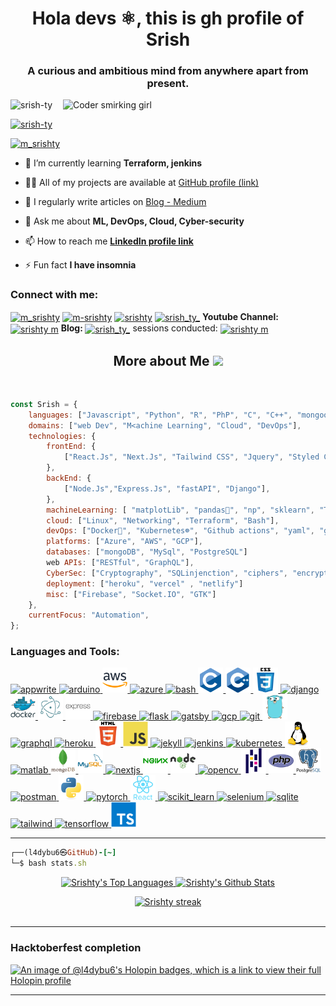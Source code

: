 <h1 align="center">Hola devs ⚛️, this is gh profile of Srish</h1>
<h3 align="center">A curious and ambitious mind from anywhere apart from present.</h3>

<img alt="Coder smirking girl" width=420 align="right" src="https://user-images.githubusercontent.com/74038190/216644497-1951db19-8f3d-4e44-ac08-8e9d7e0d94a7.gif" />

<p align="left"> <img src="https://komarev.com/ghpvc/?username=srish-ty&label=Profile%20views&color=0e75b6&style=flat" alt="srish-ty" /> </p>

<p align="left"> <a href="https://github.com/ryo-ma/github-profile-trophy"><img width=400 src="https://github-profile-trophy.vercel.app/?username=srish-ty" alt="srish-ty" /></a> </p>

<p align="left"> <a href="https://twitter.com/m_srishty" target="blank"><img src="https://img.shields.io/twitter/follow/m_srishty?logo=twitter&style=for-the-badge" alt="m_srishty" /></a> </p>


- 🌱 I’m currently learning **Terraform, jenkins**

- 👨‍💻 All of my projects are available at [GitHub profile (link)](https://github.com/Srish-ty/)

- 📝 I regularly write articles on [Blog - Medium](https://msrishty.medium.com/)

- 💬 Ask me about **ML, DevOps, Cloud, Cyber-security**

- 📫 How to reach me **[LinkedIn profile link](https://www.linkedin.com/in/m-srishty/)**

- ⚡ Fun fact **I have insomnia**

<h3 align="left">Connect with me:</h3>
<p align="left">
<a href="https://twitter.com/m_srishty" target="blank"><img align="center" src="https://raw.githubusercontent.com/rahuldkjain/github-profile-readme-generator/master/src/images/icons/Social/twitter.svg" alt="m_srishty" height="30" width="40" /></a>
<a href="https://linkedin.com/in/m-srishty" target="blank"><img align="center" src="https://raw.githubusercontent.com/rahuldkjain/github-profile-readme-generator/master/src/images/icons/Social/linked-in-alt.svg" alt="m-srishty" height="30" width="40" /></a>
<a href="https://kaggle.com/srishty" target="blank"><img align="center" src="https://raw.githubusercontent.com/rahuldkjain/github-profile-readme-generator/master/src/images/icons/Social/kaggle.svg" alt="srishty" height="30" width="40" /></a>
<a href="https://instagram.com/srish_ty_" target="blank"><img align="center" src="https://raw.githubusercontent.com/rahuldkjain/github-profile-readme-generator/master/src/images/icons/Social/instagram.svg" alt="srish_ty_" height="30" width="40" /></a>
<b>Youtube Channel:</b> 
<a href="https://www.youtube.com/c/srishty m" target="blank"><img align="center" src="https://raw.githubusercontent.com/rahuldkjain/github-profile-readme-generator/master/src/images/icons/Social/youtube.svg" alt="srishty m" height="30" width="40" /></a>   
  <b>Blog: </b>  <a href="https://msrishty.medium.com/" target="blank"><img align="center" src="https://github.com/Srish-ty/Srish-ty/assets/68679980/4971616b-63d4-4bd0-909d-c9176b8653ba" alt="srish_ty_" height="35" width="40" /></a>
   sessions conducted:  <a href="https://openprofile.dev/profile/l4dybu6" target="blank"><img align="center" src="https://res.cloudinary.com/dinjes859/image/upload/v1709271099/Linux_Foundation_logo_xebpgy.png" alt="srishty m" height="30" width="98" /></a>
</p>



<h2 align="center">More about Me <img src="https://emojis.slackmojis.com/emojis/images/1531849430/4246/blob-sunglasses.gif?1531849430" width="30"/> </h3>
<br>

```javascript
const Srish = {
    languages: ["Javascript", "Python", "R", "PhP", "C", "C++", "mongoose", "GoLang"],
    domains: ["web Dev", "M<achine Learning", "Cloud", "DevOps"],
    technologies: {
        frontEnd: {
            ["React.Js", "Next.Js", "Tailwind CSS", "Jquery", "Styled Components", "MaterialUI"]
        },
        backEnd: {
            ["Node.Js","Express.Js", "fastAPI", "Django"],
        },
        machineLearning: [ "matplotLib", "pandas🐼", "np", "sklearn", "Tensorflow", "keras"],
        cloud: ["Linux", "Networking", "Terraform", "Bash"],
        devOps: ["Docker🐳", "Kubernetes☸️", "Github actions", "yaml", "git"],
        platforms: ["Azure", "AWS", "GCP"],
        databases: ["mongoDB", "MySql", "PostgreSQL"]
        web APIs: ["RESTful", "GraphQL"],
        CyberSec: ["Cryptography", "SQLinjenction", "ciphers", "encryption", "RSA", "hashcat", "nmap", "wireshark"],
        deployment: ["heroku", "vercel" , "netlify"]
        misc: ["Firebase", "Socket.IO", "GTK"]
    },
    currentFocus: "Automation",
};
```

<h3 align="left">Languages and Tools:</h3>
<p align="left"> <a href="https://appwrite.io" target="_blank" rel="noreferrer"> <img src="https://www.vectorlogo.zone/logos/appwriteio/appwriteio-icon.svg" alt="appwrite" width="40" height="40"/> </a> <a href="https://www.arduino.cc/" target="_blank" rel="noreferrer"> <img src="https://cdn.worldvectorlogo.com/logos/arduino-1.svg" alt="arduino" width="40" height="40"/> </a> <a href="https://aws.amazon.com" target="_blank" rel="noreferrer"> <img src="https://raw.githubusercontent.com/devicons/devicon/master/icons/amazonwebservices/amazonwebservices-original-wordmark.svg" alt="aws" width="40" height="40"/> </a> <a href="https://azure.microsoft.com/en-in/" target="_blank" rel="noreferrer"> <img src="https://www.vectorlogo.zone/logos/microsoft_azure/microsoft_azure-icon.svg" alt="azure" width="40" height="40"/> </a> <a href="https://www.gnu.org/software/bash/" target="_blank" rel="noreferrer"> <img src="https://www.vectorlogo.zone/logos/gnu_bash/gnu_bash-icon.svg" alt="bash" width="40" height="40"/> </a> <a href="https://www.cprogramming.com/" target="_blank" rel="noreferrer"> <img src="https://raw.githubusercontent.com/devicons/devicon/master/icons/c/c-original.svg" alt="c" width="40" height="40"/> </a> <a href="https://www.w3schools.com/cpp/" target="_blank" rel="noreferrer"> <img src="https://raw.githubusercontent.com/devicons/devicon/master/icons/cplusplus/cplusplus-original.svg" alt="cplusplus" width="40" height="40"/> </a> <a href="https://www.w3schools.com/css/" target="_blank" rel="noreferrer"> <img src="https://raw.githubusercontent.com/devicons/devicon/master/icons/css3/css3-original-wordmark.svg" alt="css3" width="40" height="40"/> </a> <a href="https://www.djangoproject.com/" target="_blank" rel="noreferrer"> <img src="https://cdn.worldvectorlogo.com/logos/django.svg" alt="django" width="40" height="40"/> </a> <a href="https://www.docker.com/" target="_blank" rel="noreferrer"> <img src="https://raw.githubusercontent.com/devicons/devicon/master/icons/docker/docker-original-wordmark.svg" alt="docker" width="40" height="40"/> </a> <a href="https://www.electronjs.org" target="_blank" rel="noreferrer"> <img src="https://raw.githubusercontent.com/devicons/devicon/master/icons/electron/electron-original.svg" alt="electron" width="40" height="40"/> </a> <a href="https://expressjs.com" target="_blank" rel="noreferrer"> <img src="https://raw.githubusercontent.com/devicons/devicon/master/icons/express/express-original-wordmark.svg" alt="express" width="40" height="40"/> </a> <a href="https://firebase.google.com/" target="_blank" rel="noreferrer"> <img src="https://www.vectorlogo.zone/logos/firebase/firebase-icon.svg" alt="firebase" width="40" height="40"/> </a> <a href="https://flask.palletsprojects.com/" target="_blank" rel="noreferrer"> <img src="https://www.vectorlogo.zone/logos/pocoo_flask/pocoo_flask-icon.svg" alt="flask" width="40" height="40"/> </a> <a href="https://www.gatsbyjs.com/" target="_blank" rel="noreferrer"> <img src="https://www.vectorlogo.zone/logos/gatsbyjs/gatsbyjs-icon.svg" alt="gatsby" width="40" height="40"/> </a> <a href="https://cloud.google.com" target="_blank" rel="noreferrer"> <img src="https://www.vectorlogo.zone/logos/google_cloud/google_cloud-icon.svg" alt="gcp" width="40" height="40"/> </a> <a href="https://git-scm.com/" target="_blank" rel="noreferrer"> <img src="https://www.vectorlogo.zone/logos/git-scm/git-scm-icon.svg" alt="git" width="40" height="40"/> </a> <a href="https://golang.org" target="_blank" rel="noreferrer"> <img src="https://raw.githubusercontent.com/devicons/devicon/master/icons/go/go-original.svg" alt="go" width="40" height="40"/> </a> <a href="https://graphql.org" target="_blank" rel="noreferrer"> <img src="https://www.vectorlogo.zone/logos/graphql/graphql-icon.svg" alt="graphql" width="40" height="40"/> </a> <a href="https://heroku.com" target="_blank" rel="noreferrer"> <img src="https://www.vectorlogo.zone/logos/heroku/heroku-icon.svg" alt="heroku" width="40" height="40"/> </a> <a href="https://www.w3.org/html/" target="_blank" rel="noreferrer"> <img src="https://raw.githubusercontent.com/devicons/devicon/master/icons/html5/html5-original-wordmark.svg" alt="html5" width="40" height="40"/> </a> <a href="https://developer.mozilla.org/en-US/docs/Web/JavaScript" target="_blank" rel="noreferrer"> <img src="https://raw.githubusercontent.com/devicons/devicon/master/icons/javascript/javascript-original.svg" alt="javascript" width="40" height="40"/> </a> <a href="https://jekyllrb.com/" target="_blank" rel="noreferrer"> <img src="https://www.vectorlogo.zone/logos/jekyllrb/jekyllrb-icon.svg" alt="jekyll" width="40" height="40"/> </a> <a href="https://www.jenkins.io" target="_blank" rel="noreferrer"> <img src="https://www.vectorlogo.zone/logos/jenkins/jenkins-icon.svg" alt="jenkins" width="40" height="40"/> </a> <a href="https://kubernetes.io" target="_blank" rel="noreferrer"> <img src="https://www.vectorlogo.zone/logos/kubernetes/kubernetes-icon.svg" alt="kubernetes" width="40" height="40"/> </a> <a href="https://www.linux.org/" target="_blank" rel="noreferrer"> <img src="https://raw.githubusercontent.com/devicons/devicon/master/icons/linux/linux-original.svg" alt="linux" width="40" height="40"/> </a> <a href="https://www.mathworks.com/" target="_blank" rel="noreferrer"> <img src="https://upload.wikimedia.org/wikipedia/commons/2/21/Matlab_Logo.png" alt="matlab" width="40" height="40"/> </a> <a href="https://www.mongodb.com/" target="_blank" rel="noreferrer"> <img src="https://raw.githubusercontent.com/devicons/devicon/master/icons/mongodb/mongodb-original-wordmark.svg" alt="mongodb" width="40" height="40"/> </a> <a href="https://www.mysql.com/" target="_blank" rel="noreferrer"> <img src="https://raw.githubusercontent.com/devicons/devicon/master/icons/mysql/mysql-original-wordmark.svg" alt="mysql" width="40" height="40"/> </a> <a href="https://nextjs.org/" target="_blank" rel="noreferrer"> <img src="https://cdn.worldvectorlogo.com/logos/nextjs-2.svg" alt="nextjs" width="40" height="40"/> </a> <a href="https://www.nginx.com" target="_blank" rel="noreferrer"> <img src="https://raw.githubusercontent.com/devicons/devicon/master/icons/nginx/nginx-original.svg" alt="nginx" width="40" height="40"/> </a> <a href="https://nodejs.org" target="_blank" rel="noreferrer"> <img src="https://raw.githubusercontent.com/devicons/devicon/master/icons/nodejs/nodejs-original-wordmark.svg" alt="nodejs" width="40" height="40"/> </a> <a href="https://opencv.org/" target="_blank" rel="noreferrer"> <img src="https://www.vectorlogo.zone/logos/opencv/opencv-icon.svg" alt="opencv" width="40" height="40"/> </a> <a href="https://pandas.pydata.org/" target="_blank" rel="noreferrer"> <img src="https://raw.githubusercontent.com/devicons/devicon/2ae2a900d2f041da66e950e4d48052658d850630/icons/pandas/pandas-original.svg" alt="pandas" width="40" height="40"/> </a> <a href="https://www.php.net" target="_blank" rel="noreferrer"> <img src="https://raw.githubusercontent.com/devicons/devicon/master/icons/php/php-original.svg" alt="php" width="40" height="40"/> </a> <a href="https://www.postgresql.org" target="_blank" rel="noreferrer"> <img src="https://raw.githubusercontent.com/devicons/devicon/master/icons/postgresql/postgresql-original-wordmark.svg" alt="postgresql" width="40" height="40"/> </a> <a href="https://postman.com" target="_blank" rel="noreferrer"> <img src="https://www.vectorlogo.zone/logos/getpostman/getpostman-icon.svg" alt="postman" width="40" height="40"/> </a> <a href="https://www.python.org" target="_blank" rel="noreferrer"> <img src="https://raw.githubusercontent.com/devicons/devicon/master/icons/python/python-original.svg" alt="python" width="40" height="40"/> </a> <a href="https://pytorch.org/" target="_blank" rel="noreferrer"> <img src="https://www.vectorlogo.zone/logos/pytorch/pytorch-icon.svg" alt="pytorch" width="40" height="40"/> </a> <a href="https://reactjs.org/" target="_blank" rel="noreferrer"> <img src="https://raw.githubusercontent.com/devicons/devicon/master/icons/react/react-original-wordmark.svg" alt="react" width="40" height="40"/> </a> <a href="https://scikit-learn.org/" target="_blank" rel="noreferrer"> <img src="https://upload.wikimedia.org/wikipedia/commons/0/05/Scikit_learn_logo_small.svg" alt="scikit_learn" width="40" height="40"/> </a> <a href="https://www.selenium.dev" target="_blank" rel="noreferrer"> <img src="https://raw.githubusercontent.com/detain/svg-logos/780f25886640cef088af994181646db2f6b1a3f8/svg/selenium-logo.svg" alt="selenium" width="40" height="40"/> </a> <a href="https://www.sqlite.org/" target="_blank" rel="noreferrer"> <img src="https://www.vectorlogo.zone/logos/sqlite/sqlite-icon.svg" alt="sqlite" width="40" height="40"/> </a> <a href="https://tailwindcss.com/" target="_blank" rel="noreferrer"> <img src="https://www.vectorlogo.zone/logos/tailwindcss/tailwindcss-icon.svg" alt="tailwind" width="40" height="40"/> </a> <a href="https://www.tensorflow.org" target="_blank" rel="noreferrer"> <img src="https://www.vectorlogo.zone/logos/tensorflow/tensorflow-icon.svg" alt="tensorflow" width="40" height="40"/> </a> <a href="https://www.typescriptlang.org/" target="_blank" rel="noreferrer"> <img src="https://raw.githubusercontent.com/devicons/devicon/master/icons/typescript/typescript-original.svg" alt="typescript" width="40" height="40"/> </a> </p>

<hr/>

```ruby
┌──(l4dybu6㉿GitHub)-[~]
└─$ bash stats.sh 
```

<p align="center">
<a href="https://github.com/Srish-ty">
  <img alt="Srishty's Top Languages" src="https://github-readme-stats.vercel.app/api/top-langs/?username=Srish-ty&langs_count=8&count_private=true&layout=compact&theme=react&hide_border=true&bg_color=0D1117" />
<img alt="Srishty's Github Stats" src="https://github-readme-stats.vercel.app/api?username=Srish-ty&show_icons=true&count_private=true&theme=react&hide_border=true&bg_color=0D1117" /></a>
</p>

    
 <div align="center">
   <a href="https://github.com/Srish-ty"><img title="🔥 Get streak stats for your profile at git.io/streak-stats" alt="Srishty streak" src="https://github-readme-streak-stats.herokuapp.com/?user=Srish-ty&theme=black-ice&hide_border=true&stroke=0000&background=060A0CD0"/></a>
  </div>
<br/>
<hr/>

### Hacktoberfest completion

[![An image of @l4dybu6's Holopin badges, which is a link to view their full Holopin profile](https://holopin.me/l4dybu6)](https://holopin.io/@l4dybu6)

<hr/>
